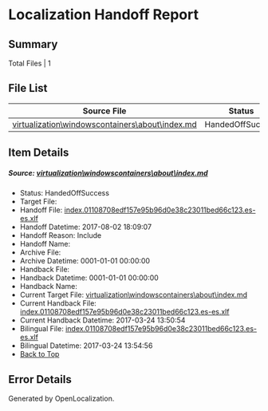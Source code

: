 # <a name='report-top'></a> Localization Handoff Report

## Summary
 Total Files | 1

## File List
 Source File | Status | Details 
 ----------- | ------ | ------- 
 [virtualization\windowscontainers\about\index.md](https://github.com/Microsoft/Virtualization-Documentation-Private/blob/8e193d8c274a549aef497f16dcdb00d7855e9fa7/virtualization/windowscontainers/about/index.md) | HandedOffSuccess | [Details](#2be7a06c7b7b154e392c30981cdf954d2d1b796e258)

## Item Details
##### <a name='2be7a06c7b7b154e392c30981cdf954d2d1b796e258'></a> Source: [virtualization\windowscontainers\about\index.md](https://github.com/Microsoft/Virtualization-Documentation-Private/blob/8e193d8c274a549aef497f16dcdb00d7855e9fa7/virtualization/windowscontainers/about/index.md)
* Status: HandedOffSuccess
* Target File: 
* Handoff File: [index.01108708edf157e95b96d0e38c23011bed66c123.es-es.xlf](https://github.com/MicrosoftDocs/Virtualization-Documentation-Private.handoff/blob/55fd0b72c70f31435c95de5ec84a915f90d11aa8/ol-handoff/MicrosoftDocs/Virtualization-Documentation-Private.es-es/live/index.01108708edf157e95b96d0e38c23011bed66c123.es-es.xlf)
* Handoff Datetime: 2017-08-02 18:09:07
* Handoff Reason: Include
* Handoff Name: 
* Archive File: 
* Archive Datetime: 0001-01-01 00:00:00
* Handback File: 
* Handback Datetime: 0001-01-01 00:00:00
* Handback Name: 
* Current Target File: [virtualization\windowscontainers\about\index.md](https://github.com/MicrosoftDocs/Virtualization-Documentation-Private.es-es/blob/351ab47a58f1241b85c8d59c3af99a54581ce15b/virtualization/windowscontainers/about/index.md)
* Current Handback File: [index.01108708edf157e95b96d0e38c23011bed66c123.es-es.xlf](https://github.com/MicrosoftDocs/Virtualization-Documentation-Private.handback/blob/14186829d7cd7b470ae19602d508f9333985ee49/ol-handback/Microsoft/Virtualization-Documentation-Private.es-es/live/index.01108708edf157e95b96d0e38c23011bed66c123.es-es.xlf)
* Current Handback Datetime: 2017-03-24 13:50:54
* Bilingual File: [index.01108708edf157e95b96d0e38c23011bed66c123.es-es.xlf](https://github.com/MicrosoftDocs/Virtualization-Documentation-Private.handback/blob/14186829d7cd7b470ae19602d508f9333985ee49/ol-handback/Microsoft/Virtualization-Documentation-Private.es-es/live/index.01108708edf157e95b96d0e38c23011bed66c123.es-es.xlf)
* Bilingual Datetime: 2017-03-24 13:54:56
* [Back to Top](#report-top)


## Error Details

Generated by OpenLocalization.
